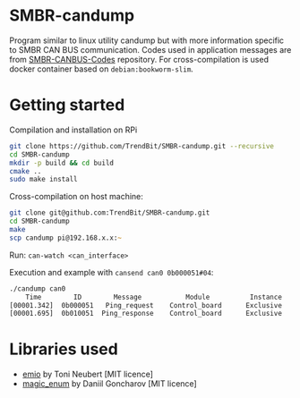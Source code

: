 # SMBR-candump
Program similar to linux utility candump but with more information specific to SMBR CAN BUS communication. Codes used in application messages are from [SMBR-CANBUS-Codes](https://github.com/TrendBit/SMBR-CANBUS-Codes) repository. For cross-compilation is used docker container based on `debian:bookworm-slim`.

# Getting started
Compilation and installation on RPi
```zsh  
git clone https://github.com/TrendBit/SMBR-candump.git --recursive
cd SMBR-candump  
mkdir -p build && cd build
cmake ..
sudo make install
```

Cross-compilation on host machine:
```zsh  
git clone git@github.com:TrendBit/SMBR-candump.git  
cd SMBR-candump  
make  
scp candump pi@192.168.x.x:~  
```  

Run: `can-watch <can_interface>`

Execution and example with `cansend can0 0b000051#04`:
```zsh  
./candump can0
    Time        ID        Message           Module          Instance     Length    Data
[00001.342]  0b000051   Ping_request    Control_board      Exclusive        1      0x04 
[00001.695]  0b010051  Ping_response    Control_board      Exclusive        1      0x04
```  

# Libraries used
- [emio](https://github.com/Viatorus/emio) by Toni Neubert [MIT licence]
- [magic_enum](https://github.com/Neargye/magic_enum) by Daniil Goncharov [MIT licence]
